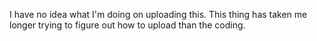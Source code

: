 I have no idea what I'm doing on uploading this. This thing has taken me longer trying to figure out how to upload than the coding.
